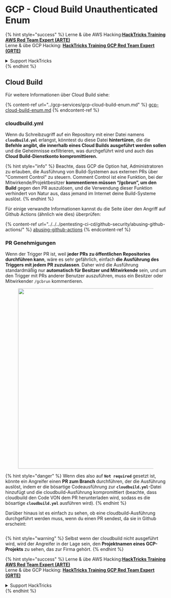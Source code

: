 # GCP - Cloud Build Unauthenticated Enum

{% hint style="success" %}
Lerne & übe AWS Hacking:<img src="../../../.gitbook/assets/image (1).png" alt="" data-size="line">[**HackTricks Training AWS Red Team Expert (ARTE)**](https://training.hacktricks.xyz/courses/arte)<img src="../../../.gitbook/assets/image (1).png" alt="" data-size="line">\
Lerne & übe GCP Hacking: <img src="../../../.gitbook/assets/image (2).png" alt="" data-size="line">[**HackTricks Training GCP Red Team Expert (GRTE)**<img src="../../../.gitbook/assets/image (2).png" alt="" data-size="line">](https://training.hacktricks.xyz/courses/grte)

<details>

<summary>Support HackTricks</summary>

* Überprüfe die [**Abonnementpläne**](https://github.com/sponsors/carlospolop)!
* **Tritt der** 💬 [**Discord-Gruppe**](https://discord.gg/hRep4RUj7f) oder der [**Telegram-Gruppe**](https://t.me/peass) bei oder **folge** uns auf **Twitter** 🐦 [**@hacktricks\_live**](https://twitter.com/hacktricks\_live)**.**
* **Teile Hacking-Tricks, indem du PRs zu den** [**HackTricks**](https://github.com/carlospolop/hacktricks) und [**HackTricks Cloud**](https://github.com/carlospolop/hacktricks-cloud) GitHub-Repos einreichst.

</details>
{% endhint %}

## Cloud Build

Für weitere Informationen über Cloud Build siehe:

{% content-ref url="../gcp-services/gcp-cloud-build-enum.md" %}
[gcp-cloud-build-enum.md](../gcp-services/gcp-cloud-build-enum.md)
{% endcontent-ref %}

### cloudbuild.yml

Wenn du Schreibzugriff auf ein Repository mit einer Datei namens **`cloudbuild.yml`** erlangst, könntest du diese Datei **hintertüren**, die die **Befehle angibt, die innerhalb eines Cloud Builds ausgeführt werden sollen** und die Geheimnisse exfiltrieren, was durchgeführt wird und auch das **Cloud Build-Dienstkonto kompromittieren.**

{% hint style="info" %}
Beachte, dass GCP die Option hat, Administratoren zu erlauben, die Ausführung von Build-Systemen aus externen PRs über "Comment Control" zu steuern. Comment Control ist eine Funktion, bei der Mitwirkende/Projektbesitzer **kommentieren müssen “/gcbrun”, um den Build** gegen den PR auszulösen, und die Verwendung dieser Funktion verhindert von Natur aus, dass jemand im Internet deine Build-Systeme auslöst.
{% endhint %}

Für einige verwandte Informationen kannst du die Seite über den Angriff auf Github Actions (ähnlich wie dies) überprüfen:

{% content-ref url="../../../pentesting-ci-cd/github-security/abusing-github-actions/" %}
[abusing-github-actions](../../../pentesting-ci-cd/github-security/abusing-github-actions/)
{% endcontent-ref %}

### PR Genehmigungen

Wenn der Trigger PR ist, weil **jeder PRs zu öffentlichen Repositories durchführen kann**, wäre es sehr gefährlich, einfach **die Ausführung des Triggers mit jedem PR zuzulassen**. Daher wird die Ausführung standardmäßig nur **automatisch für Besitzer und Mitwirkende** sein, und um den Trigger mit PRs anderer Benutzer auszuführen, muss ein Besitzer oder Mitwirkender `/gcbrun` kommentieren.

<figure><img src="../../../.gitbook/assets/image (339).png" alt="" width="563"><figcaption></figcaption></figure>

{% hint style="danger" %}
Wenn dies also auf **`Not required`** gesetzt ist, könnte ein Angreifer einen **PR zum Branch** durchführen, der die Ausführung auslöst, indem er die bösartige Codeausführung zur **`cloudbuild.yml`**-Datei hinzufügt und die cloudbuild-Ausführung kompromittiert (beachte, dass cloudbuild den Code VON dem PR herunterladen wird, sodass es die bösartige **`cloudbuild.yml`** ausführen wird).
{% endhint %}

Darüber hinaus ist es einfach zu sehen, ob eine cloudbuild-Ausführung durchgeführt werden muss, wenn du einen PR sendest, da sie in Github erscheint:

<figure><img src="../../../.gitbook/assets/image (340).png" alt=""><figcaption></figcaption></figure>

{% hint style="warning" %}
Selbst wenn der cloudbuild nicht ausgeführt wird, wird der Angreifer in der Lage sein, den **Projektnamen eines GCP-Projekts** zu sehen, das zur Firma gehört.
{% endhint %}

{% hint style="success" %}
Lerne & übe AWS Hacking:<img src="../../../.gitbook/assets/image (1).png" alt="" data-size="line">[**HackTricks Training AWS Red Team Expert (ARTE)**](https://training.hacktricks.xyz/courses/arte)<img src="../../../.gitbook/assets/image (1).png" alt="" data-size="line">\
Lerne & übe GCP Hacking: <img src="../../../.gitbook/assets/image (2).png" alt="" data-size="line">[**HackTricks Training GCP Red Team Expert (GRTE)**<img src="../../../.gitbook/assets/image (2).png" alt="" data-size="line">](https://training.hacktricks.xyz/courses/grte)

<details>

<summary>Support HackTricks</summary>

* Überprüfe die [**Abonnementpläne**](https://github.com/sponsors/carlospolop)!
* **Tritt der** 💬 [**Discord-Gruppe**](https://discord.gg/hRep4RUj7f) oder der [**Telegram-Gruppe**](https://t.me/peass) bei oder **folge** uns auf **Twitter** 🐦 [**@hacktricks\_live**](https://twitter.com/hacktricks\_live)**.**
* **Teile Hacking-Tricks, indem du PRs zu den** [**HackTricks**](https://github.com/carlospolop/hacktricks) und [**HackTricks Cloud**](https://github.com/carlospolop/hacktricks-cloud) GitHub-Repos einreichst.

</details>
{% endhint %}
